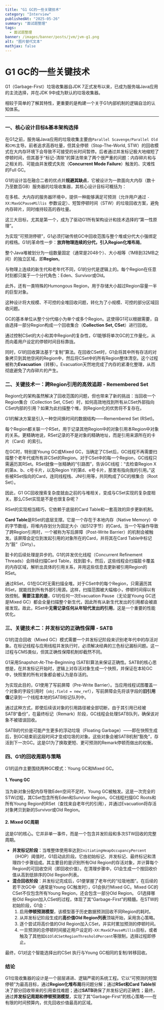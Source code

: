 ```yaml
---
title: "G1 GC的一些关键技术"  
category: "Interview"  
publishedAt: "2025-05-26"  
summary: "面试题整理"  
tags:  
  - 面试题整理
banner: /images/banner/posts/jvm/jvm-g1.png
alt: "图片替代文本"  
mathjax: false
---
```



# G1 GC的一些关键技术

G1（Garbage-First）垃圾收集器自JDK 7正式发布以来，已成为服务端Java应用的主流选择，并在JDK 9中成为默认的垃圾收集器。

相较于简单的了解其特性，更重要的是构建一个关于G1内部机制的逻辑自洽的认知体系。

---

### 一、核心设计目标&基本架构选择

在G1之前，服务端Java应用的垃圾收集主要由`Parallel Scavenge/Parallel Old`和`CMS`主导。前者追求高吞吐量，但其全停顿（Stop-The-World, STW）的回收模式在大内存环境下会导致不可接受的长时间暂停。后者通过并发标记极大地缩短了停顿时间，但其基于“标记-清除”的算法带来了两个很严重的问题：内存碎片和与之相关的、可能由并发模式失败（**Concurrent Mode Failure**）触发的、灾难性的Full GC。

G1的设计旨在融合二者的优点并**规避其缺点**，它被设计为一款面向大内存（数十乃至数百GB）服务器的垃圾收集器，其核心设计目标可概括为：

在多核、大内存的服务器环境中，提供一种能够满足可预测（允许用户通过 `-XX:MaxGCPauseMillis `参数设定）、短暂停顿时间（STW）的垃圾回收方案，避免内存碎片，同时维持较高的吞吐量。

这三大目标，尤其是第一个，成为了驱动G1所有架构设计和技术选择的“第一性原理”。

为实现“可预测停顿”，G1必须打破传统GC中回收范围与整个堆或分代大小强绑定的桎梏。G1的革命性一步：**放弃物理连续的分代，引入Region化堆布局**。

整个Java堆被划分为一组数量固定（通常是2048个）、大小相等（1MB到32MB之间）的独立区域，即**Region**。

与物理上连续的新生代和老年代不同，G1的分代是逻辑上的。每个Region在任意时刻都只属于一个分代角色：Eden、Survivor或Old。

此外，还有一类特殊的Humongous Region，用于存储大小超过Region容量一半的巨型对象。

这种设计将大规模、不可控的全堆回收问题，转化为了小规模、可控的部分区域回收问题。

GC的基本单位从整个分代缩小为单个或多个Region。这使得G1可以根据需要，自由选择一部分Region构成一个回收集合（**Collection Set, CSet**）进行回收。

通过控制CSet的大小和其中Region的复杂性，G1能够将单次GC的工作量化，从而向着用户设定的停顿时间目标靠拢。

同时，G1的回收算法基于“复制”算法。在回收CSet时，G1会将其中所有存活的对象拷贝到其他空闲的Region中，然后将CSet中的所有Region整体清空。这个过程被称为**Evacuation**（转移）。Evacuation天然地完成了内存的紧凑化整理，从而彻底避免了内存碎片的产生。

### 二、关键技术一：跨Region引用的高效追踪 - Remembered Set

Region化的架构虽然解决了回收范围的问题，但也带来了新的挑战：当回收一个Region集合（Collection Set, CSet）时，如何高效地找到所有从CSet外部指向CSet内部的引用？如果为此扫描整个堆，则Region化的优势将不复存在。

G1的解决方案是引入一种空间换时间的数据结构——Remembered Set (RSet)。

每个Region都关联一个RSet，用于记录其他Region中的对象引用本Region中对象的关系。更精确地说，RSet记录的不是对象的精确地址，而是引用来源所在的卡片（Card）的索引。

在GC时，特别是Young GC或Mixed GC，当确定了CSet后，GC线程不再需要扫描整个老年代或所有非CSet的Region。对于CSet中的每一个Region，GC线程只需遍历其RSet。RSet就像一张精确的“引路图”，告诉GC线程：“去检查Region X的第a、b、c号卡片，以及Region Y的第d、e号卡片，那里有指向我的引用。”这些被RSet指向的Card，连同线程栈、JNI引用等，共同构成了GC的根集合（Root Set）。

因此，G1 GC回收搜索复杂度就由之前的与堆相关，变成与CSet实现的复杂度相关。那么CSet实现是不是也很复杂呢？

RSet的实现相当精巧，它依赖于底层的Card Table和一套高效的异步更新机制。

**Card Table**是RSet的底层支撑。它是一个存在于本地内存（Native Memory）中的字节数组，将堆内存划分为固定大小（如512字节）的Card。当一个写操作导致了跨Region引用时，一个被称为写后屏障（Post-Write Barrier）的机制会被触发。该屏障会定位到发起引用的对象所在的Card，并将其在Card Table中标记为“脏”（Dirty）。

脏卡的后续处理是异步的。G1的并发优化线程（Concurrent Refinement Threads）会持续扫描Card Table，找到脏卡。然后，这些线程会扫描脏卡覆盖的内存区域，解析出具体的引用关系，并用这些信息去更新被引用Region的RSet。

通过RSet，G1在GC时无需扫描全堆。对于CSet中的每个Region，只需遍历其RSet，就能找到所有外部引用源。这样，扫描范围被大幅缩小，停顿时间得以有效控制。**需要注意的是**，G1的任何一次Evacuation Pause（无论是Young GC还是Mixed GC）都会全量扫描整个新生代，因此所有从新生代发出的引用都会被直接发现。故此，RSet中**无需记录任何从年轻代发出的引用**，这是一个重要的性能优化。

### 三、关键技术二：并发标记的正确性保障 - SATB


G1的混合回收（Mixed GC）模式需要一个并发标记阶段来识别老年代中的存活对象。在标记线程与应用线程并发执行时，必须解决经典的三色标记漏标问题。这一过程与CMS类似，但其正确性保障机制却截然不同。

G1采用Snapshot-At-The-Beginning (SATB)算法来保证正确性。SATB的核心思想是，在并发标记开始时，逻辑上对存活对象生成一个快照，并保证在本轮GC中，快照里的所有对象都会被认为是存活的。

为实现此目的，G1使用了写前屏障（Pre-Write Barrier）。当应用线程试图覆盖一个对象的字段引用时（`obj.field = new_ref`），写前屏障会先将该字段的**旧引用值**记录到一个线程本地的SATB标记队列中。

通过这种方式，即使后续该对象的引用路径被全部切断，由于其引用已经被SATB“备份”，在最终标记（Remark）阶段，GC线程会处理SATB队列，确保该对象不被错误回收。

SATB的代价是可能产生更多的浮动垃圾（Floating Garbage）——即在快照生成后，到GC结束前这段时间才变成垃圾的对象。这些对象会被SATB机制“豁免”，存活到下一次GC。这是G1为了换取更短、更可预测的Remark停顿而做出的权衡。


### 四、G1的回收周期与策略

G1的运作主要围绕两种GC模式：Young GC和Mixed GC。

#### 1. Young GC

当为新对象分配内存导致Eden空间不足时，Young GC被触发。这是一次完全的STW过程，其CSet包含所有Eden和Survivor Region。GC线程扫描GC Roots和所有Young Region的RSet（查找来自老年代的引用），并通过Evacuation将存活对象拷贝到新的Survivor或Old Region。

#### 2. Mixed GC周期

这是G1的核心。它并非单一事件，而是一个包含并发阶段和多次STW回收的完整周期。

* **并发标记阶段**：当堆整体使用率达到`InitiatingHeapOccupancyPercent`（IHOP）阈值时，G1启动此阶段。它由初始标记、并发标记、最终标记和清理四个步骤组成。其主要目的是识别所有Old Region的存活对象，并计算每个Region的可回收空间（即回收价值）。在清理步骤中，G1会生成一个按回收价值从高到低排序的Old Region列表。
* **混合回收阶段**：并发标记完成后，G1便掌握了老年代的“垃圾地图”。在后续的若干次GC中（通常是Young GC触发时），G1会执行Mixed GC。Mixed GC的CSet不仅包含所有Young Region，还会包含一部分Old Region。
  G1选择哪些Old Region加入CSet的过程，体现了其“Garbage-First”的精髓。在STW的初始阶段，G1会：
    1. 启用**停顿预测模型**，该模型基于历史数据预测回收不同Region的耗时。
    2. 从并发标记阶段生成的**高价值Old Region列表**顶端开始，采用贪心策略。
    3. 逐个尝试将高价值的Old Region加入CSet，并实时累加预测的停顿时间。
    4. 一旦预测的总停顿时间接近用户设定的`-XX:MaxGCPauseMillis`目标，或者触及了其他如`G1OldCSetRegionThresholdPercent`等限制，选择过程即停止。

最终，G1对这个智能选择出的CSet 执行与Young GC相同的复制/转移回收。

### 结论

G1垃圾收集器的设计是一个层层递进、逻辑严密的系统工程。它以“可预测的短暂停顿”为最高目标，通过**Region化堆布局**将问题分解；通过**RSet和Card Table**解决了部分回收带来的引用查找难题；通过**SATB**确保了并发标记的正确性；最终，通过**并发标记周期和停顿预测模型**，实现了其“Garbage-First”的核心策略——在有限的时间预算内，优先回收价值最高的区域。


